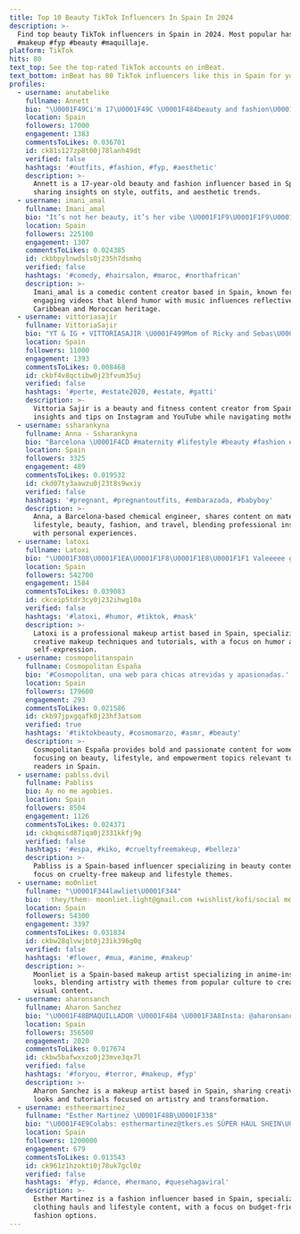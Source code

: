 ```yaml
---
title: Top 10 Beauty TikTok Influencers In Spain In 2024
description: >-
  Find top beauty TikTok influencers in Spain in 2024. Most popular hashtags:
  #makeup #fyp #beauty #maquillaje.
platform: TikTok
hits: 80
text_top: See the top-rated TikTok accounts on inBeat.
text_bottom: inBeat has 80 TikTok influencers like this in Spain for you to connect with.
profiles:
  - username: anutabelike
    fullname: Annett
    bio: "\U0001F49Ci'm 17\U0001F49C \U0001F484beauty and fashion\U0001F6CD ...☝\U0001F3FBrussian girl☝\U0001F3FB..."
    location: Spain
    followers: 17000
    engagement: 1383
    commentsToLikes: 0.036701
    id: ck81s127zp8t00j78lanh49dt
    verified: false
    hashtags: '#outfits, #fashion, #fyp, #aesthetic'
    description: >-
      Annett is a 17-year-old beauty and fashion influencer based in Spain,
      sharing insights on style, outfits, and aesthetic trends.
  - username: imani_amal
    fullname: Imani_amal
    bio: "It’s not her beauty, it’s her vibe \U0001F1F9\U0001F1F9\U0001F1F2\U0001F1E6 Comedy and music All enquirers\U0001F447\U0001F3FE"
    location: Spain
    followers: 225100
    engagement: 1307
    commentsToLikes: 0.024385
    id: ckbbpylnwdsls0j235h7dsmhq
    verified: false
    hashtags: '#comedy, #hairsalon, #maroc, #northafrican'
    description: >-
      Imani_amal is a comedic content creator based in Spain, known for her
      engaging videos that blend humor with music influences reflective of her
      Caribbean and Moroccan heritage.
  - username: vittoriasajir
    fullname: VittoriaSajir
    bio: "YT & IG ☀️ VITTORIASAJIR \U0001F499Mom of Ricky and Sebas\U0001F499 \U0001F484 Beauty • Fitness \U0001F4AA"
    location: Spain
    followers: 11000
    engagement: 1393
    commentsToLikes: 0.008468
    id: ckbf4v8qctibw0j23fvum35uj
    verified: false
    hashtags: '#perte, #estate2020, #estate, #gatti'
    description: >-
      Vittoria Sajir is a beauty and fitness content creator from Spain, sharing
      insights and tips on Instagram and YouTube while navigating motherhood.
  - username: ssharankyna
    fullname: Anna - Ssharankyna
    bio: "Barcelona \U0001F4CD #maternity #lifestyle #beauty #fashion #travel *Chemical Engineer*"
    location: Spain
    followers: 3325
    engagement: 489
    commentsToLikes: 0.019532
    id: ckd07ty3aawzu0j23t8s9wxiy
    verified: false
    hashtags: '#pregnant, #pregnantoutfits, #embarazada, #babyboy'
    description: >-
      Anna, a Barcelona-based chemical engineer, shares content on maternity,
      lifestyle, beauty, fashion, and travel, blending professional insights
      with personal experiences.
  - username: latoxi
    fullname: Latoxi
    bio: "\U0001F308\U0001F1EA\U0001F1F8\U0001F1E8\U0001F1F1 Valeeeee goordaaaas☝\U0001F3FB Makeup artist Toxi@kdt.es Follow\U0001F447\U0001F3FB"
    location: Spain
    followers: 542700
    engagement: 1584
    commentsToLikes: 0.039083
    id: ckceip5tdr3cy0j232ihwg10a
    verified: false
    hashtags: '#latoxi, #humor, #tiktok, #mask'
    description: >-
      Latoxi is a professional makeup artist based in Spain, specializing in
      creative makeup techniques and tutorials, with a focus on humor and
      self-expression.
  - username: cosmopolitanspain
    fullname: Cosmopolitan España
    bio: '#Cosmopolitan, una web para chicas atrevidas y apasionadas.'
    location: Spain
    followers: 179600
    engagement: 293
    commentsToLikes: 0.021586
    id: ckb97jpxgqafk0j23hf3atsom
    verified: true
    hashtags: '#tiktokbeauty, #cosmomarzo, #asmr, #beauty'
    description: >-
      Cosmopolitan España provides bold and passionate content for women,
      focusing on beauty, lifestyle, and empowerment topics relevant to modern
      readers in Spain.
  - username: pablss.dvil
    fullname: Pabliss
    bio: Ay no me agobies.
    location: Spain
    followers: 8504
    engagement: 1126
    commentsToLikes: 0.024371
    id: ckbqmisd87iqa0j2331kkfj9g
    verified: false
    hashtags: '#espa, #kiko, #crueltyfreemakeup, #belleza'
    description: >-
      Pabliss is a Spain-based influencer specializing in beauty content, with a
      focus on cruelty-free makeup and lifestyle themes.
  - username: mo0nliet
    fullname: "\U0001F344lawliet\U0001F344"
    bio: ✨they/them✨ moonliet.light@gmail.com ⬇️wishlist/kofi/social media⬇️
    location: Spain
    followers: 54300
    engagement: 3397
    commentsToLikes: 0.031834
    id: ckbw28qlvwjbt0j23ik396g0q
    verified: false
    hashtags: '#flower, #mua, #anime, #makeup'
    description: >-
      Moonliet is a Spain-based makeup artist specializing in anime-inspired
      looks, blending artistry with themes from popular culture to create unique
      visual content.
  - username: aharonsanch
    fullname: Aharon Sanchez
    bio: "\U0001F48BMAQUILLADOR \U0001F484 \U0001F3A8Insta: @aharonsanch ⬇️Colab⬇️ \U0001F4F2Aharonsanchez2323@gmail.com"
    location: Spain
    followers: 356500
    engagement: 2020
    commentsToLikes: 0.017674
    id: ckbw5bafwxxzo0j23mve3qx7l
    verified: false
    hashtags: '#foryou, #terror, #makeup, #fyp'
    description: >-
      Aharon Sanchez is a makeup artist based in Spain, sharing creative makeup
      looks and tutorials focused on artistry and transformation.
  - username: estheermartinez_
    fullname: "Esther Martinez \U0001F48B\U0001F338"
    bio: "\U0001F4E9Colabs: esthermartinez@tkers.es SÚPER HAUL SHEIN\U0001F6CD"
    location: Spain
    followers: 1200000
    engagement: 679
    commentsToLikes: 0.013543
    id: ck961z1hzokti0j78uk7gcl0z
    verified: false
    hashtags: '#fyp, #dance, #hermano, #quesehagaviral'
    description: >-
      Esther Martinez is a fashion influencer based in Spain, specializing in
      clothing hauls and lifestyle content, with a focus on budget-friendly
      fashion options.
---
```


